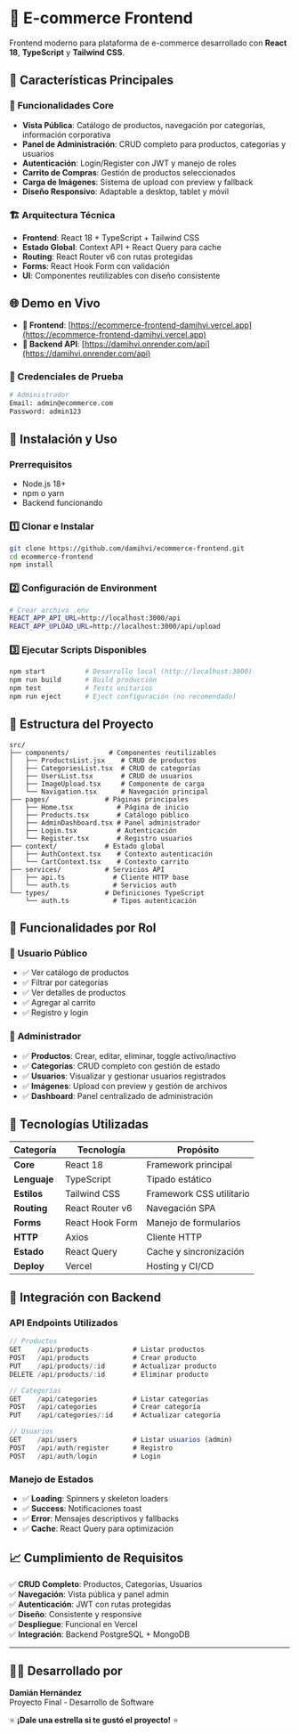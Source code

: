 # 🛒 E-commerce Frontend

Frontend moderno para plataforma de e-commerce desarrollado con **React 18**, **TypeScript** y **Tailwind CSS**.

## 🚀 Características Principales

### 🎯 **Funcionalidades Core**
- **Vista Pública**: Catálogo de productos, navegación por categorías, información corporativa
- **Panel de Administración**: CRUD completo para productos, categorías y usuarios
- **Autenticación**: Login/Register con JWT y manejo de roles
- **Carrito de Compras**: Gestión de productos seleccionados
- **Carga de Imágenes**: Sistema de upload con preview y fallback
- **Diseño Responsivo**: Adaptable a desktop, tablet y móvil

### 🏗️ **Arquitectura Técnica**
- **Frontend**: React 18 + TypeScript + Tailwind CSS
- **Estado Global**: Context API + React Query para cache
- **Routing**: React Router v6 con rutas protegidas
- **Forms**: React Hook Form con validación
- **UI**: Componentes reutilizables con diseño consistente

## 🌐 Demo en Vivo

- **🔗 Frontend**: [https://ecommerce-frontend-damihvi.vercel.app](https://ecommerce-frontend-damihvi.vercel.app)
- **🔗 Backend API**: [https://damihvi.onrender.com/api](https://damihvi.onrender.com/api)

### 👤 Credenciales de Prueba
```bash
# Administrador
Email: admin@ecommerce.com
Password: admin123
```

## 🚦 Instalación y Uso

### Prerrequisitos
- Node.js 18+ 
- npm o yarn
- Backend funcionando

### 1️⃣ Clonar e Instalar
```bash
git clone https://github.com/damihvi/ecommerce-frontend.git
cd ecommerce-frontend
npm install
```

### 2️⃣ Configuración de Environment
```bash
# Crear archivo .env
REACT_APP_API_URL=http://localhost:3000/api
REACT_APP_UPLOAD_URL=http://localhost:3000/api/upload
```

### 3️⃣ Ejecutar Scripts Disponibles
```bash
npm start          # Desarrollo local (http://localhost:3000)
npm run build      # Build producción
npm test           # Tests unitarios  
npm run eject      # Eject configuración (no recomendado)
```

## 📁 Estructura del Proyecto

```
src/
├── components/          # Componentes reutilizables
│   ├── ProductsList.jsx    # CRUD de productos
│   ├── CategoriesList.tsx  # CRUD de categorías  
│   ├── UsersList.tsx       # CRUD de usuarios
│   ├── ImageUpload.tsx     # Componente de carga
│   └── Navigation.tsx      # Navegación principal
├── pages/              # Páginas principales
│   ├── Home.tsx           # Página de inicio
│   ├── Products.tsx       # Catálogo público
│   ├── AdminDashboard.tsx # Panel administrador
│   ├── Login.tsx          # Autenticación
│   └── Register.tsx       # Registro usuarios
├── context/            # Estado global
│   ├── AuthContext.tsx    # Contexto autenticación
│   └── CartContext.tsx    # Contexto carrito
├── services/           # Servicios API
│   ├── api.ts            # Cliente HTTP base
│   └── auth.ts           # Servicios auth
└── types/              # Definiciones TypeScript
    └── auth.ts           # Tipos autenticación
```

## 🎯 Funcionalidades por Rol

### 👥 **Usuario Público**
- ✅ Ver catálogo de productos
- ✅ Filtrar por categorías
- ✅ Ver detalles de productos
- ✅ Agregar al carrito
- ✅ Registro y login

### 🔐 **Administrador**
- ✅ **Productos**: Crear, editar, eliminar, toggle activo/inactivo
- ✅ **Categorías**: CRUD completo con gestión de estado
- ✅ **Usuarios**: Visualizar y gestionar usuarios registrados
- ✅ **Imágenes**: Upload con preview y gestión de archivos
- ✅ **Dashboard**: Panel centralizado de administración

## 🔧 Tecnologías Utilizadas

| Categoría | Tecnología | Propósito |
|-----------|------------|-----------|
| **Core** | React 18 | Framework principal |
| **Lenguaje** | TypeScript | Tipado estático |
| **Estilos** | Tailwind CSS | Framework CSS utilitario |
| **Routing** | React Router v6 | Navegación SPA |
| **Forms** | React Hook Form | Manejo de formularios |
| **HTTP** | Axios | Cliente HTTP |
| **Estado** | React Query | Cache y sincronización |
| **Deploy** | Vercel | Hosting y CI/CD |

## 🔗 Integración con Backend

### API Endpoints Utilizados
```typescript
// Productos
GET    /api/products           # Listar productos
POST   /api/products           # Crear producto
PUT    /api/products/:id       # Actualizar producto
DELETE /api/products/:id       # Eliminar producto

// Categorías  
GET    /api/categories         # Listar categorías
POST   /api/categories         # Crear categoría
PUT    /api/categories/:id     # Actualizar categoría

// Usuarios
GET    /api/users              # Listar usuarios (admin)
POST   /api/auth/register      # Registro
POST   /api/auth/login         # Login
```

### Manejo de Estados
- ✅ **Loading**: Spinners y skeleton loaders
- ✅ **Success**: Notificaciones toast
- ✅ **Error**: Mensajes descriptivos y fallbacks
- ✅ **Cache**: React Query para optimización

## 📈 Cumplimiento de Requisitos

✅ **CRUD Completo**: Productos, Categorías, Usuarios  
✅ **Navegación**: Vista pública y panel admin  
✅ **Autenticación**: JWT con rutas protegidas  
✅ **Diseño**: Consistente y responsive  
✅ **Despliegue**: Funcional en Vercel  
✅ **Integración**: Backend PostgreSQL + MongoDB  

---

## 👨‍💻 Desarrollado por

**Damián Hernández**  
Proyecto Final - Desarrollo de Software

⭐ **¡Dale una estrella si te gustó el proyecto!** ⭐
